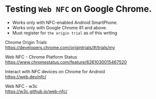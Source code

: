 # Testing `Web NFC` on Google Chrome.

- Works only with NFC-enabled Android SmartPhone.
- Works only with Google Chrome 81 and above.
- Must register for `the origin trial` as of this writing

Chrome Origin Trials  
https://developers.chrome.com/origintrials/#/trials/my

Web NFC - Chrome Platform Status  
https://www.chromestatus.com/feature/6261030015467520

Interact with NFC devices on Chrome for Android  
https://web.dev/nfc/

Web NFC - w3c  
https://w3c.github.io/web-nfc/
